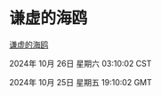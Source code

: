 # 谦虚的海鸥
[谦虚的海鸥](http://219.139.197.74:56308/qxdho/course/base/hotlink/index.php)

2024年 10月 26日 星期六 03:10:02 CST

2024年 10月 25日 星期五 19:10:02 GMT
